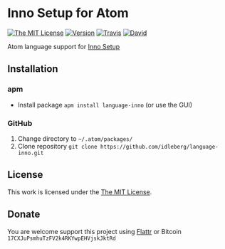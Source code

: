 # Inno Setup for Atom

[![The MIT License](https://img.shields.io/badge/license-MIT-orange.svg?style=flat-square)](http://opensource.org/licenses/MIT)
[![Version](https://img.shields.io/apm/v/language-inno.svg?style=flat-square)](https://atom.io/packages/language-inno)
[![Travis](https://img.shields.io/travis/idleberg/language-inno.svg?style=flat-square)](https://travis-ci.org/idleberg/language-inno)
[![David](https://img.shields.io/david/dev/idleberg/language-inno.svg?style=flat-square)](https://david-dm.org/idleberg/language-inno#info=devDependencies)

Atom language support for [Inno Setup](https://github.com/jrsoftware/issrc)

## Installation

### apm

* Install package `apm install language-inno` (or use the GUI)

### GitHub

1. Change directory to `~/.atom/packages/`
2. Clone repository `git clone https://github.com/idleberg/language-inno.git`

## License

This work is licensed under the [The MIT License](LICENSE.md).

## Donate

You are welcome support this project using [Flattr](https://flattr.com/submit/auto?user_id=idleberg&url=https://github.com/idleberg/language-inno) or Bitcoin `17CXJuPsmhuTzFV2k4RKYwpEHVjskJktRd`